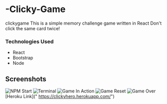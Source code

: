 # -Clicky-Game 

 clickygame
This is a simple memory challenge game written in React
Don't click the same card twice!
### Technologies Used
- React
- Bootstrap
- Node
## Screenshots

![NPM Start]("https://github.com/slsmi285/clickygame/blob/master/images/npm%20start%20game.jpg")
![Terminal]("https://github.com/slsmi285/clickygame/blob/master/images/terminal%20log%20successful.jpg")
![Game In Action]("https://github.com/slsmi285/clickygame/blob/master/images/game%20in%20action.jpg")
![Game Reset]("https://github.com/slsmi285/clickygame/blob/master/images/game%20reset.jpg")
![Game Over]("hhttps://github.com/slsmi285/clickygame/blob/master/images/choosing%20same%20pic%20game%20over.jpg")
[Heroku Link](" https://clickyhero.herokuapp.com/")